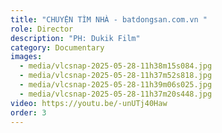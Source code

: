 ```yaml
---
title: "CHUYỆN TÌM NHÀ - batdongsan.com.vn "
role: Director
description: "PH: Dukik Film"
category: Documentary
images:
  - media/vlcsnap-2025-05-28-11h38m15s084.jpg
  - media/vlcsnap-2025-05-28-11h37m52s818.jpg
  - media/vlcsnap-2025-05-28-11h39m06s025.jpg
  - media/vlcsnap-2025-05-28-11h37m20s448.jpg
video: https://youtu.be/-unUTj40Haw
order: 3
---
```

